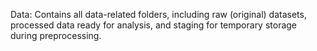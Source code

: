 Data: Contains all data-related folders, including raw (original) datasets, processed data ready for analysis, and staging for temporary storage during preprocessing.
